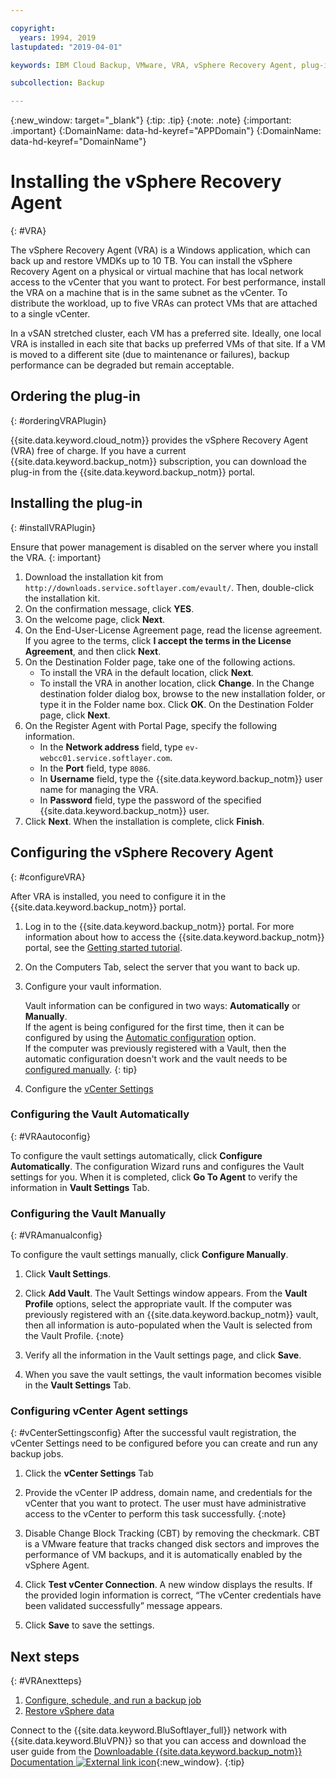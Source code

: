 ```yaml
---

copyright:
  years: 1994, 2019
lastupdated: "2019-04-01"

keywords: IBM Cloud Backup, VMware, VRA, vSphere Recovery Agent, plug-in, plugin, EVault, Carbonite, vSphere

subcollection: Backup

---
```

{:new_window: target="_blank"}
{:tip: .tip}
{:note: .note}
{:important: .important}
{:DomainName: data-hd-keyref="APPDomain"}
{:DomainName: data-hd-keyref="DomainName"}

# Installing the vSphere Recovery Agent
{: #VRA}

The vSphere Recovery Agent (VRA) is a Windows application, which can back up and restore VMDKs up to 10 TB. You can install the vSphere Recovery Agent on a physical or virtual machine that has local network access to the vCenter that you want to protect. For best performance, install the VRA on a machine that is in the same subnet as the vCenter. To distribute the workload, up to five VRAs can protect VMs that are attached to a single vCenter.

In a vSAN stretched cluster, each VM has a preferred site. Ideally, one local VRA is installed in each site that backs up preferred VMs of that site. If a VM is moved to a different site (due to maintenance or failures), backup performance can be degraded but remain acceptable.


## Ordering the plug-in
{: #orderingVRAPlugin}

{{site.data.keyword.cloud_notm}} provides the vSphere Recovery Agent (VRA) free of charge. If you have a current {{site.data.keyword.backup_notm}} subscription, you can download the plug-in from the {{site.data.keyword.backup_notm}} portal.

## Installing the plug-in
{: #installVRAPlugin}

Ensure that power management is disabled on the server where you install the VRA.
{: important}

1. Download the installation kit from `http://downloads.service.softlayer.com/evault/`. Then, double-click the installation kit.
2. On the confirmation message, click **YES**.
3. On the welcome page, click **Next**.
4. On the End-User-License Agreement page, read the license agreement. If you agree to the terms, click **I accept the terms in the License Agreement**, and then click **Next**.
5. On the Destination Folder page, take one of the following actions.
   * To install the VRA in the default location, click **Next**.
   * To install the VRA in another location, click **Change**. In the Change destination folder dialog box, browse to the new installation folder, or type it in the Folder name box. Click **OK**. On the Destination Folder page, click **Next**.
6. On the Register Agent with Portal Page, specify the following information.
   * In the **Network address** field, type `ev-webcc01.service.softlayer.com`.
   * In the **Port** field, type `8086`.
   * In **Username** field, type the {{site.data.keyword.backup_notm}} user name for managing the VRA.
   * In **Password** field, type the password of the specified {{site.data.keyword.backup_notm}} user.
7.	Click **Next**. When the installation is complete, click **Finish**.

## Configuring the vSphere Recovery Agent
{: #configureVRA}

After VRA is installed, you need to configure it in the {{site.data.keyword.backup_notm}} portal.

1. Log in to the {{site.data.keyword.backup_notm}} portal. For more information about how to access the {{site.data.keyword.backup_notm}} portal, see the [Getting started tutorial](/docs/infrastructure/Backup?topic=Backup-getting-started#accessingWebCC).
2. On the Computers Tab, select the server that you want to back up.
3. Configure your vault information.

   Vault information can be configured in two ways: **Automatically** or **Manually**.<br/>If the agent is being configured for the first time, then it can be configured by using the [Automatic configuration](#VRAautoconfig) option.<br/>If the computer was previously registered with a Vault, then the automatic configuration doesn't work and the vault needs to be [configured manually](#VRAmanualconfig).
   {: tip}

4. Configure the [vCenter Settings](#vCenterSettingsconfig)   

### Configuring the Vault Automatically
{: #VRAautoconfig}

To configure the vault settings automatically, click **Configure Automatically**. The configuration Wizard runs and configures the Vault settings for you. When it is completed, click **Go To Agent** to verify the information in **Vault Settings** Tab.
 

### Configuring the Vault Manually
{: #VRAmanualconfig}

To configure the vault settings manually, click **Configure Manually**.   
1. Click **Vault Settings**.
2. Click **Add Vault**. The Vault Settings window appears. From the **Vault Profile** options, select the appropriate vault.
   If the computer was previously registered with an {{site.data.keyword.backup_notm}} vault, then all information is auto-populated when the Vault is selected from the Vault Profile.
   {:note}

3. Verify all the information in the Vault settings page, and click **Save**.
4. When you save the vault settings, the vault information becomes visible in the **Vault Settings** Tab.


### Configuring vCenter Agent settings
{: #vCenterSettingsconfig}
After the successful vault registration, the vCenter Settings need to be configured before you can create and run any backup jobs.

1. Click the **vCenter Settings** Tab
2. Provide the vCenter IP address, domain name, and credentials for the vCenter that you want to protect.
   The user must have administrative access to the vCenter to perform this task successfully.
   {:note}

3. Disable Change Block Tracking (CBT) by removing the checkmark. CBT is a VMware feature that tracks changed disk sectors and improves the performance of VM backups, and it is automatically enabled by the vSphere Agent.
4. Click **Test vCenter Connection**. A new window displays the results. If the provided login information is correct, “The vCenter credentials have been validated successfully” message appears.
5. Click **Save** to save the settings.

## Next steps
{: #VRAnextteps}
1. [Configure, schedule, and run a backup job](/docs/infrastructure/Backup?topic=Backup-ConfigureVRA)
2. [Restore vSphere data](/docs/infrastructure/Backup?topic=Backup-VRARestore#VRARestore)

Connect to the {{site.data.keyword.BluSoftlayer_full}} network with {{site.data.keyword.BluVPN}} so that you can access and download the user guide from the [Downloadable {{site.data.keyword.backup_notm}} Documentation ![External link icon](../../icons/launch-glyph.svg "External link icon")](http://downloads.service.softlayer.com/evault/Documentation/){:new_window}.
{:tip}

